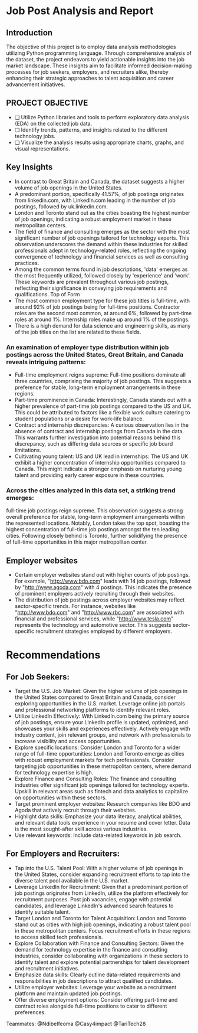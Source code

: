 # Job Post Analysis and Report
## Introduction
The objective of this project is to employ data analysis methodologies utilizing Python programming language.
Through comprehensive analysis of the dataset, the project endeavors to yield actionable insights into the job market landscape. These insights aim to facilitate informed decision-making processes for job seekers, employers, and recruiters alike, thereby enhancing their strategic approaches to talent acquisition and career advancement initiatives.
## PROJECT OBJECTIVE
- ❑ Utilize Python libraries and tools to perform exploratory data analysis (EDA) on the collected job data.
- ❑ Identify trends, patterns, and insights related to the different technology jobs.
- ❑ Visualize the analysis results using appropriate charts, graphs, and visual representations.

 ##  Key Insights 
- In contrast to Great Britain and Canada, the dataset suggests a higher volume of job openings in the United States.
- A predominant portion, specifically 41.57%, of job postings originates from linkedin.com, with LinkedIn.com leading in the number of job postings, followed by uk.linkedin.com.
- London and Toronto stand out as the cities boasting the highest number of job openings, indicating a robust employment market in these metropolitan centers.
- The field of finance and consulting emerges as the sector with the most significant number of job openings tailored for technology experts. This observation underscores the demand within these industries for skilled professionals adept in technology-related roles, reflecting the ongoing convergence of technology and financial services as well as consulting practices.
- Among the common terms found in job descriptions, 'data' emerges as the most frequently utilized, followed closely by 'experience' and 'work'. These keywords are prevalent throughout various job postings, reflecting their significance in conveying job requirements and qualifications. Top of Form
- The most common employment type for these job titles is full-time, with around 92% of job postings being for full-time positions. Contractor roles are the second most common, at around 6%, followed by part-time roles at around 1%. Internship roles make up around 1% of the postings.
- There is a high demand for data science and engineering skills, as many of the job titles on the list are related to these fields.

### An examination of employer type distribution within job postings across the United States, Great Britain, and Canada reveals intriguing patterns:
- Full-time employment reigns supreme: Full-time positions dominate all three countries, comprising the majority of job postings. This suggests a preference for stable, long-term employment arrangements in these regions.
- Part-time prominence in Canada: Interestingly, Canada stands out with a higher prevalence of part-time job postings compared to the US and UK. This could be attributed to factors like a flexible work culture catering to student populations or a desire for work-life balance.
- Contract and internship discrepancies: A curious observation lies in the absence of contract and internship postings from Canada in the data. This warrants further investigation into potential reasons behind this discrepancy, such as differing data sources or specific job board limitations.
- Cultivating young talent: US and UK lead in internships: The US and UK exhibit a higher concentration of internship opportunities compared to Canada. This might indicate a stronger emphasis on nurturing young talent and providing early career exposure in these countries.

### Across the cities analyzed in this data set, a striking trend emerges:
full-time job postings reign supreme. This observation suggests a strong overall preference for stable, long-term employment arrangements within the represented locations. Notably, London takes the top spot, boasting the highest concentration of full-time job postings amongst the ten leading cities. Following closely behind is Toronto, further solidifying the presence of full-time opportunities in this major metropolitan center.

## Employer websites
- Certain employer websites stand out with higher counts of job postings. For example, "http://www.bdo.com" leads with 14 job postings, followed by "http://www.agoda.com" with 4 postings. This indicates the presence of prominent employers actively recruiting through their websites.
- The distribution of job postings across employer websites may reflect sector-specific trends. For instance, websites like "http://www.bdo.com" and "http://www.rbc.com" are associated with financial and professional services, while "http://www.tesla.com" represents the technology and automotive sector. This suggests sector-specific recruitment strategies employed by different employers.

# Recommendations
## For Job Seekers:
- Target the U.S. Job Market: Given the higher volume of job openings in the United States compared to Great Britain and Canada, consider exploring opportunities in the U.S. market. Leverage online job portals and professional networking platforms to identify relevant roles.
- Utilize LinkedIn Effectively: With LinkedIn.com being the primary source of job postings, ensure your LinkedIn profile is updated, optimized, and showcases your skills and experiences effectively. Actively engage with industry content, join relevant groups, and network with professionals to increase visibility and access opportunities.
- Explore specific locations: Consider London and Toronto for a wider range of full-time opportunities: London and Toronto emerge as cities with robust employment markets for tech professionals. Consider targeting job opportunities in these metropolitan centers, where demand for technology expertise is high.
- Explore Finance and Consulting Roles: The finance and consulting industries offer significant job openings tailored for technology experts. Upskill in relevant areas such as fintech and data analytics to capitalize on opportunities within these sectors.
- Target prominent employer websites: Research companies like BDO and Agoda that actively recruit through their websites.
- Highlight data skills: Emphasize your data literacy, analytical abilities, and relevant data tools experience in your resume and cover letter. Data is the most sought-after skill across various industries.
- Use relevant keywords: Include data-related keywords in job search.

## For Employers and Recruiters:
- Tap into the U.S. Talent Pool: With a higher volume of job openings in the United States, consider expanding recruitment efforts to tap into the diverse talent pool available in the U.S. market.
- Leverage LinkedIn for Recruitment: Given that a predominant portion of job postings originates from LinkedIn, utilize the platform effectively for recruitment purposes. Post job vacancies, engage with potential candidates, and leverage LinkedIn's advanced search features to identify suitable talent.
- Target London and Toronto for Talent Acquisition: London and Toronto stand out as cities with high job openings, indicating a robust talent pool in these metropolitan centers. Focus recruitment efforts in these regions to access skilled tech professionals.
- Explore Collaboration with Finance and Consulting Sectors: Given the demand for technology expertise in the finance and consulting industries, consider collaborating with organizations in these sectors to identify talent and explore potential partnerships for talent development and recruitment initiatives.
- Emphasize data skills: Clearly outline data-related requirements and responsibilities in job descriptions to attract qualified candidates.
- Utilize employer websites: Leverage your website as a recruitment platform and maintain updated job postings.
- Offer diverse employment options: Consider offering part-time and contract roles alongside full-time positions to cater to different preferences.

Teammates: @NdibeIfeoma @Casy4impact @TariTech28
